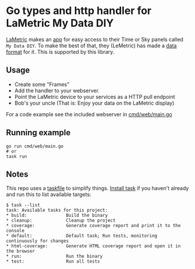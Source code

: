 # Go types and http handler for LaMetric My Data DIY

[LaMetric](https://lametric.com/) makes an [app](https://apps.lametric.com/apps/my_data_diy__with_no-code_possibilities_/8942?apps_for=sky&mosaic=129) for easy access to their Time or Sky panels called `My Data DIY`. To make the best of that, they (LeMetric) has made a [data format](https://help.lametric.com/support/solutions/articles/6000225467-my-data-diy) for it. This is supported by this library.

## Usage

- Create some "Frames"
- Add the handler to your webserver.
- Point the LaMetric device to your services as a HTTP pull endpoint
- Bob's your uncle (That is: Enjoy your data on the LaMetric display)

For a code example see the included webserver in [cmd/web/main.go](https://github.com/hilli/lametric-my-data-diy-go/blob/main/cmd/web/main.go)

## Running example

```shell
go run cmd/web/main.go
# or
task run
```

## Notes

This repo uses a [taskfile](https://taskfile.dev/) to simplify things. [Install task](https://taskfile.dev/installation/) if you haven't already and run this to list available targets:

```shell
$ task --list
task: Available tasks for this project:
* build:               Build the binary
* cleanup:             Cleanup the project
* coverage:            Generate coverage report and print it to the console
* default:             Default task; Run tests, monitoring continuously for changes
* html-coverage:       Generate HTML coverage report and open it in the browser
* run:                 Run the binary
* test:                Run all tests
```